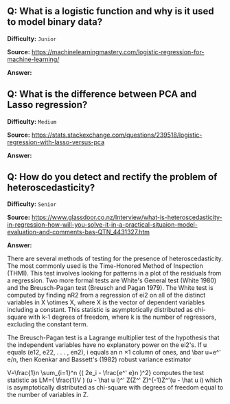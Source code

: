 ## Q: What is a logistic function and why is it used to model binary data? 

**Difficulty:** `Junior`

**Source:** https://machinelearningmastery.com/logistic-regression-for-machine-learning/

**Answer:**

## Q: What is the difference between PCA and Lasso regression?

**Difficulty:** `Medium`

**Source:** https://stats.stackexchange.com/questions/239518/logistic-regression-with-lasso-versus-pca

**Answer:**

## Q: How do you detect and rectify the problem of heteroscedasticity? 

**Difficulty:** `Senior`

**Source:** https://www.glassdoor.co.nz/Interview/what-is-heteroscedasticity-in-regression-how-will-you-solve-it-in-a-practical-situaion-model-evaluation-and-comments-bas-QTN_4431327.htm

**Answer:**

There are several methods of testing for the presence of heteroscedasticity. The most commonly used is the Time-Honored Method of Inspection (THMI). This test involves looking for patterns in a plot of the residuals from a regression. Two more formal tests are White's General test (White 1980) and the Breusch-Pagan test (Breusch and Pagan 1979).
The White test is computed by finding nR2 from a regression of ei2 on all of the distinct variables in X \otimes X, where X is the vector of dependent variables including a constant. This statistic is asymptotically distributed as chi-square with k-1 degrees of freedom, where k is the number of regressors, excluding the constant term.

The Breusch-Pagan test is a Lagrange multiplier test of the hypothesis that the independent variables have no explanatory power on the ei2's. If u equals (e12, e22, . . . , en2), i equals an n ×1 column of ones, and \bar u=e^' e/n, then Koenkar and Bassett's (1982) robust variance estimator

V=\frac{1}n \sum_{i=1}^n {( 2e_i - \frac{e^' e}n )^2}
computes the test statistic as
LM=( \frac{1}V ) (u - \hat u i)^' Z(Z^' Z)^{-1}Z^'(u - \hat u i)
which is asymptotically distributed as chi-square with degrees of freedom equal to the number of variables in Z.



